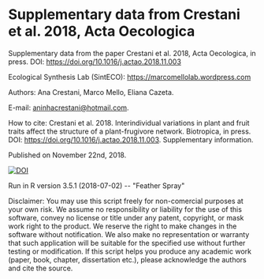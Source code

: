 # Supplementary data from Crestani et al. 2018, Acta Oecologica

Supplementary data from the paper Crestani et al. 2018, Acta Oecologica, in press. DOI: https://doi.org/10.1016/j.actao.2018.11.003

Ecological Synthesis Lab (SintECO): https://marcomellolab.wordpress.com

Authors: Ana Crestani, Marco Mello, Eliana Cazeta.

E-mail: aninhacrestani@hotmail.com.

How to cite: Crestani et al. 2018. Interindividual variations in plant and fruit traits affect the structure of a plant-frugivore network. Biotropica, in press. DOI: https://doi.org/10.1016/j.actao.2018.11.003. Supplementary information.

Published on November 22nd, 2018.

<a href="https://doi.org/10.5281/zenodo.1487593"><img src="https://zenodo.org/badge/DOI/10.5281/zenodo.1487593.svg" alt="DOI"></a>

Run in R version 3.5.1 (2018-07-02) -- "Feather Spray"

Disclaimer: You may use this script freely for non-comercial purposes at your own risk. We assume no responsibility or liability for the use of this software, convey no license or title under any patent, copyright, or mask work right to the product. We reserve the right to make changes in the software without notification. We also make no representation or warranty that such application will be suitable for the specified use without further testing or modification. If this script helps you produce any academic work (paper, book, chapter, dissertation etc.), please acknowledge the authors and cite the source.
